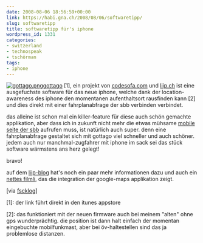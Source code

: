 ```yaml
---
date: 2008-08-06 18:56:59+00:00
link: https://habi.gna.ch/2008/08/06/softwaretipp/
slug: softwaretipp
title: softwaretipp für's iphone
wordpress_id: 1331
categories:
- switzerland
- technospeak
- tschörman
tags:
- iphone
---
```


[![gottago.png](https://habi.gna.ch/wp-content/uploads/2008/08/gottago1.jpg)](https://habi.gna.ch/wp-content/uploads/2008/08/gottago.jpg)[gottago](http://phobos.apple.com/WebObjects/MZStore.woa/wa/viewSoftware?id=285851523&mt=8) [1], ein projekt von [codesofa.com](http://codesofa.com/) und [liip.ch](http://www.liip.ch/) ist eine ausgefuchste software für das neue iphone, welche dank der location-awareness des iphone den momentanen aufenthaltsort rausfinden kann [2] und dies direkt mit einer fahrplanabfrage der sbb verbinden verbindet.




das alleine ist schon mal ein killer-feature für diese auch schön gemachte applikation, aber dass ich in zukunft nicht mehr die etwas mühsame [mobile seite der sbb](http://pda.sbb.ch) aufrufen muss, ist natürlich auch super. denn eine fahrplanabfrage gestaltet sich mit gottago viel schneller und auch schöner. jedem auch nur manchmal-zugfahrer mit iphone im sack sei das stück software wärmstens ans herz gelegt!




bravo!




auf dem [liip-blog](http://blog.liip.ch/archive/2008/06/09/gottago-location-based-iphone-bring-me-home-tool.html) hat's noch ein paar mehr informationen dazu und auch ein [nettes filmli](http://blog.liip.ch/files/images/gottago/gottago.mov), das die integration der google-maps applikation zeigt.




[via [fscklog](http://www.fscklog.com/2008/08/sammelsurium-ip.html)]




[1]: der link führt direkt in den itunes appstore




[2]: das funktioniert mit der neuen firmware auch bei meinem "alten" ohne gps wunderprächtig. die position ist dann halt einfach der momentan eingebuchte mobilfunkmast, aber bei öv-haltestellen sind das ja problemlose distanzen.



